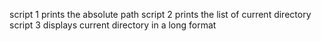 script 1  prints the absolute path
script 2 prints the list of current directory
script 3 displays current directory in a long format
